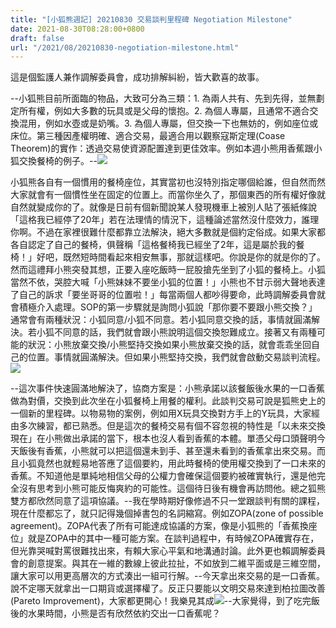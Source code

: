 ```yaml
---
title: "[小狐熊週記] 20210830 交易談判里程碑 Negotiation Milestone"
date: 2021-08-30T08:28:00+0800
draft: false
url: "/2021/08/20210830-negotiation-milestone.html"
---
```


這是個監護人兼作調解委員會，成功排解糾紛，皆大歡喜的故事。

--小狐熊目前所面臨的物品，大致可分為三類：1. 為兩人共有、先到先得，並無劃定所有權，例如大多數的玩具或是父母的懷抱。2. 為個人專屬，且通常不適合交換混用，例如水壺或是奶嘴。3. 為個人專屬，但交換一下也無妨的，例如座位或床位。第三種因產權明確、適合交易，最適合用以觀察寇斯定理(Coase Theorem)的實作：透過交易使資源配置達到更佳效率。例如本週小熊用香蕉跟小狐交換餐椅的例子。--![]($https://blogger.googleusercontent.com/img/b/R29vZ2xl/AVvXsEigCIo_k78Ei61O2TMdyd3hM-vN-N528FF88JTxWxq1N5pXERxDGDYDeAIAslsN3ou5QbcrdTiSergngTSbM0HvWUwEKpQauG103ZKqggBVAH1nNfmq7wuSx3MJ6hXW27PXlBzMZfMW0D4/w225-h400/image.png)

小狐熊各自有一個慣用的餐椅座位，其實當初也沒特別指定哪個給誰，但自然而然大家就會有一個慣性坐在固定的位置上。而當你坐久了，那個東西的所有權好像就自然就變成你的了。就像是日前有個新聞說某人發現機車上被別人貼了張紙條說「這格我已經停了20年」若在法理情的情況下，這種論述當然沒什麼效力，誰理你啊。不過在家裡很難什麼都靠立法解決，絕大多數就是個約定俗成。如果大家都各自認定了自己的餐椅，俱聲稱「這格餐椅我已經坐了2年，這是屬於我的餐椅！」好吧，既然短時間看起來相安無事，那就這樣吧。你說是你的就是你的了。然而這禮拜小熊突發其想，正要入座吃飯時一屁股搶先坐到了小狐的餐椅上。小狐當然不依，哭腔大喊「小熊妹妹不要坐小狐的位置！」小熊也不甘示弱大聲地表達了自己的訴求「要坐哥哥的位置啦！」每當兩個人都吵得要命，此時調解委員會就會積極介入處理。SOP的第一步驟就是詢問小狐說「那你要不要跟小熊交換？」通常會有兩種狀況：小狐同意/小狐不同意。若小狐同意交換的話，事情就圓滿解決。若小狐不同意的話，我們就會跟小熊說明這個交換恕難成立。接著又有兩種可能的狀況：小熊放棄交換/小熊堅持交換如果小熊放棄交換的話，就會乖乖坐回自己的位置。事情就圓滿解決。但如果小熊堅持交換，我們就會啟動交易談判流程。![]($https://blogger.googleusercontent.com/img/b/R29vZ2xl/AVvXsEjdd4jqMHSkQwQRDaLKI5mjCOcd08ZppGmhroyZhjThlAiYpZSQtjcTmdEAqerUdW0pLmYmmNzz8MW7jeQo3_LAZiVdJTJ8kolDzLTxemaR5K4lY4u-bAli1290XtAY5j_HelQJSZrOr6Q/w557-h640/image.png)

--這次事件快速圓滿地解決了，協商方案是：小熊承諾以該餐飯後水果的一口香蕉做為對價，交換到此次坐在小狐餐椅上用餐的權利。此談判交易可說是狐熊史上的一個新的里程碑。以物易物的案例，例如用X玩具交換對方手上的Y玩具，大家經由多次練習，都已熟悉。但是這次的餐椅交易有個不容忽視的特性是「以未來交換現在」在小熊做出承諾的當下，根本也沒人看到香蕉的本體。單憑父母口頭聲明今天飯後有香蕉，小熊就可以把這個還未到手、甚至還未看到的香蕉拿出來交易。而且小狐竟然也就輕易地答應了這個要約，用此時餐椅的使用權交換到了一口未來的香蕉。不知道他是單純地相信父母的公權力會確保這個要約被確實執行，還是他完全沒有思考到小熊可能反悔爽約的可能性。這個待日後有機會再訪問他。總之狐熊雙方都欣然同意了這項協議。--我在學時期好像修過不只一堂跟談判有關的課程，現在什麼都忘了，就只記得幾個掉書包的名詞縮寫。例如ZOPA(zone of possible agreement)。ZOPA代表了所有可能達成協議的方案，像是小狐熊的「香蕉換座位」就是ZOPA中的其中一種可能方案。在談判過程中，有時候ZOPA確實存在，但光靠哭喊對罵很難找出來，有賴大家心平氣和地溝通討論。此外更也賴調解委員會的創意提案。與其在一維的數線上彼此拉扯，不如放到二維平面或是三維空間，讓大家可以用更高層次的方式湊出一組可行解。--今天拿出來交易的是一口香蕉。說不定哪天就拿出一口期貨或選擇權了。反正只要能以文明交易來達到柏拉圖改善 (Pareto Improvement)，大家都更開心！我樂見其成![]($https://static.xx.fbcdn.net/images/emoji.php/v9/td4/1/16/1f606.png)--大家覺得，到了吃完飯後的水果時間，小熊是否有欣然依約交出一口香蕉呢？
